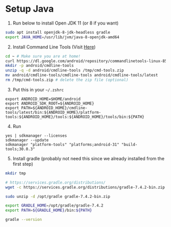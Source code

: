 # Setup Java

1. Run below to install Open JDK 11 (or 8 if you want)

```bash
sudo apt install openjdk-8-jdk-headless gradle
export JAVA_HOME=/usr/lib/jvm/java-8-openjdk-amd64
```

2. Install Command Line Tools (Visit [Here](https://developer.android.com/studio#downloads))

```bash
cd ~ # Make sure you are at home!
curl https://dl.google.com/android/repository/commandlinetools-linux-8512546_latest.zip -o /tmp/cmd-tools.zip
mkdir -p android/cmdline-tools
unzip -q -d android/cmdline-tools /tmp/cmd-tools.zip
mv android/cmdline-tools/cmdline-tools android/cmdline-tools/latest
rm /tmp/cmd-tools.zip # delete the zip file (optional)
```

3. Put this in your `~/.zshrc`

```
export ANDROID_HOME=$HOME/android
export ANDROID_SDK_ROOT=${ANDROID_HOME}
export PATH=${ANDROID_HOME}/cmdline-tools/latest/bin:${ANDROID_HOME}/platform-tools:${ANDROID_HOME}/tools:${ANDROID_HOME}/tools/bin:${PATH}
```

4. Run

```
yes | sdkmanager --licenses
sdkmanager --update
sdkmanager "platform-tools" "platforms;android-31" "build-tools;30.0.3"
```

5. Install gradle (probably not need this since we already installed from the first step)

```bash
mkdir tmp

# https://services.gradle.org/distributions/
wget -c https://services.gradle.org/distributions/gradle-7.4.2-bin.zip

sudo unzip -d /opt/gradle gradle-7.4.2-bin.zip

export GRADLE_HOME=/opt/gradle/gradle-7.4.2
export PATH=${GRADLE_HOME}/bin:${PATH}

gradle --version
```
